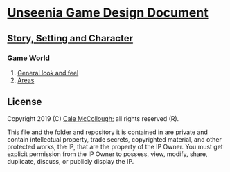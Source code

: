 # [Unseenia Game Design Document](../../readme.md)

## [Story, Setting and Character](../readme.md)

### Game World

1. [General look and feel](./story_settings_and_character/game_world/general_look_and_feel.md)
2. [Areas](./story_settings_and_character/game_world/areas.md)

## License

Copyright 2019 (C) [Cale McCollough](https://calemccollough.github.io); all rights reserved (R).

This file and the folder and repository it is contained in are private and contain intellectual property, trade secrets, copyrighted material, and other protected works, the IP, that are the property of the IP Owner. You must get explicit permission from the IP Owner to possess, view, modify, share, duplicate, discuss, or publicly display the IP.
